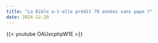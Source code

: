 ```yaml
---
title: "La Bible a-t-elle prédit 70 années sans pape ?"
date: 2024-12-20
---
```


{{< youtube OAUxcphpW1E >}}
